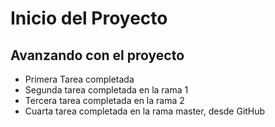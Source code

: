 # Inicio del Proyecto

## Avanzando con el proyecto

- Primera Tarea completada
- Segunda tarea completada en la rama 1
- Tercera tarea completada en la rama 2
- Cuarta tarea completada en la rama master, desde GitHub
